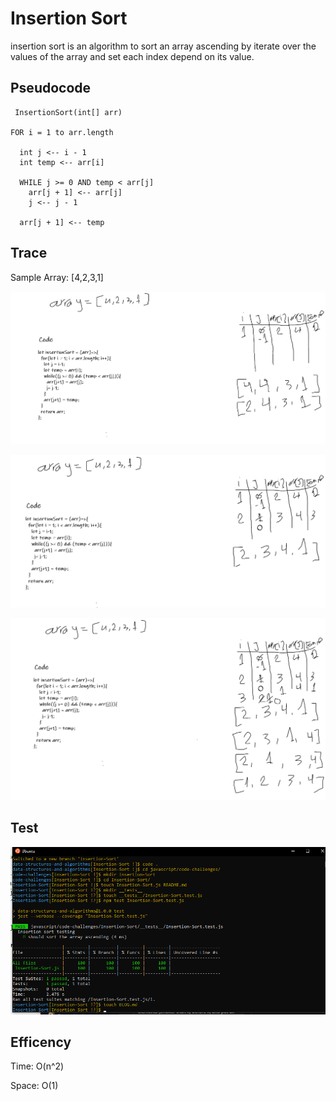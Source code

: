 # Insertion Sort

insertion sort is an algorithm to sort an array ascending by iterate over the values of the array and set each index depend on its value.

## Pseudocode


     InsertionSort(int[] arr)
  
    FOR i = 1 to arr.length
    
      int j <-- i - 1
      int temp <-- arr[i]
      
      WHILE j >= 0 AND temp < arr[j]
        arr[j + 1] <-- arr[j]
        j <-- j - 1
        
      arr[j + 1] <-- temp


      
      
## Trace 

Sample Array: [4,2,3,1]

![](1.png)

![](2.png)

![](3.png)

## Test

![](test.png)

## Efficency

Time: O(n^2)

Space: O(1)
